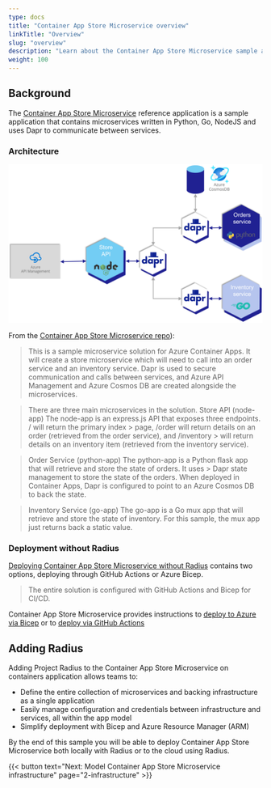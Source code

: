 ```yaml
---
type: docs
title: "Container App Store Microservice overview"
linkTitle: "Overview"
slug: "overview"
description: "Learn about the Container App Store Microservice sample application"
weight: 100
---
```


## Background

The [Container App Store Microservice](https://github.com/Azure-Samples/container-apps-store-api-microservice) reference application is a sample application that contains microservices written in Python, Go, NodeJS and uses Dapr to communicate between services.

### Architecture

<img src="architecture.png" alt="Architecture diagram of Container App Store Microservice" width=900 >

From the [Container App Store Microservice repo](https://github.com/Azure-Samples/container-apps-store-api-microservice/blob/main/assets/arch.png)):

> This is a sample microservice solution for Azure Container Apps. It will create a store microservice which will need to call into an order service and an inventory service. Dapr is used to secure communication and calls between services, and Azure API Management and Azure Cosmos DB are created alongside the microservices.

> There are three main microservices in the solution.
> Store API (node-app)
> The node-app is an express.js API that exposes three endpoints. / will return the primary index > page, /order will return details on an order (retrieved from the order service), and /inventory > will return details on an inventory item (retrieved from the inventory service).

> Order Service (python-app)
> The python-app is a Python flask app that will retrieve and store the state of orders. It uses > Dapr state management to store the state of the orders. When deployed in Container Apps, Dapr is configured to point to an Azure Cosmos DB to back the state.

> Inventory Service (go-app)
> The go-app is a Go mux app that will retrieve and store the state of inventory. For this sample, the mux app just returns back a static value.

### Deployment without Radius

[Deploying Container App Store Microservice without Radius](https://github.com/Azure-Samples/container-apps-store-api-microservice#deploy) contains two options, deploying through GitHub Actions or Azure Bicep.
> The entire solution is configured with GitHub Actions and Bicep for CI/CD.


Container App Store Microservice provides instructions to [deploy to Azure via Bicep](https://github.com/Azure-Samples/container-apps-store-api-microservice#deploy-via-azure-bicep) or to [deploy via GitHub Actions](https://github.com/Azure-Samples/container-apps-store-api-microservice#deploy-via-github-actions-recommended)

## Adding Radius

Adding Project Radius to the Container App Store Microservice on containers application allows teams to:

- Define the entire collection of microservices and backing infrastructure as a single application
- Easily manage configuration and credentials between infrastructure and services, all within the app model
- Simplify deployment with Bicep and Azure Resource Manager (ARM)

By the end of this sample you will be able to deploy Container App Store Microservice both locally with Radius or to the cloud using Radius.


{{< button text="Next: Model Container App Store Microservice infrastructure" page="2-infrastructure" >}}
